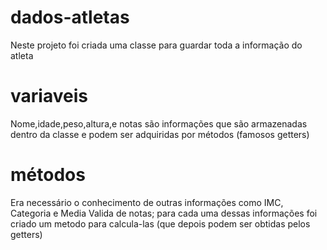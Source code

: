 # dados-atletas
Neste projeto foi criada uma classe para guardar toda a informação do atleta
# variaveis
Nome,idade,peso,altura,e notas são informações que são armazenadas dentro da classe e podem ser adquiridas por métodos (famosos getters)
# métodos
Era necessário o conhecimento de outras informações como IMC, Categoria e Media Valida de notas; para cada uma dessas informações foi criado um metodo para calcula-las (que depois podem ser obtidas pelos getters)

